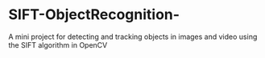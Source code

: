 # SIFT-ObjectRecognition-
A mini project for detecting and tracking objects in images and video using the SIFT algorithm in OpenCV
